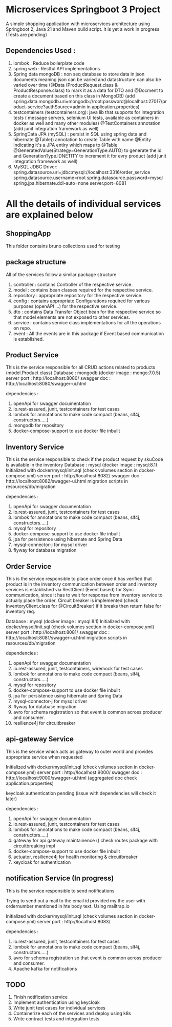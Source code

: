 # Microservices Springboot 3 Project 
A simple shopping application with microservices architecture using Springboot 2, Java 21 and Maven build script.
It is yet a work in progress (Tests are pending)

## Dependencies Used :
1. lombok : Reduce boilerplate code
2. spring web : Restful API implementations
3. Spring data mongoDB : non seq database to store data in json documents meaning json can be varied and datastructure can also be varied over time
(@Data (ProductRequest.class & ProductResponse.class) to mark it as a data for DTO and @Docment to create a document based on this class in MongoDB)
(add spring.data.mongodb.uri=mongodb://root:password@localhost:27017/product-service?authSource=admin in application.properties)
5. testcontainers (testcontainers.org): java lib that supports for integration tests ( message servers, selenium UI tests, available as containers in docker as well and many other modules)
 @TestContainers annotation
   (add junit integration framework as well)
6. SpringData JPA (mySQL) : persist in SQL using spring data and hibernate
 @Table() annotation to create Table with name
@Entity indicating it's a JPA entiry which maps to @Table
@GeneratedValue(Strategy=GenerationType.AUTO) to generate the id and GenerationType.IDNETITY to increment it for evry product
   (add junit integration framework as well)
8. MySQL JDBC Driver:
spring.datasource.url=jdbc:mysql://localhost:3316/order_service
spring.datasource.username=root
spring.datasource.password=mysql
spring.jpa.hibernate.ddl-auto=none
server.port=8081

# All the details of individual services are explained below
## ShoppingApp 
This folder contains bruno collections used for testing

## package structure
All of the services follow a similar package structure
1. controller : contains Controller of the respective service.
2. model : contains bean classes required for the respective service.
3. repository : appropriate repository for the respective service.
4. config : contains appropriate Configurations required for various purposes (openAPI ...) for the respective service.
5. dto : contains Data Transfer Object bean for the respective service so that model elements are not exposed to other services.
6. service : contains service class implementations for all the operations on repo.
7. event : All the events are in this package if Event based communication is established.

## Product Service
This is the service responsible for all CRUD actions related to products (model.Product class)
Database : mongodb (docker image : mongo:7.0.5)
server port : http://localhost:8080/
swagger doc : http://localhost:8080/swagger-ui.html

dependencies :
1. openApi for swagger documentation
2. io.rest-assured, junit, testcontainers for test cases
3. lombok for annotations to make code compact (beans, slf4j, constructors.....)
4. mongodb for repository
5. docker-compose-support to use docker file inbuilt

## Inventory Service
This is the service responsible to check if the product request by skuCode is available in the inventory 
Database : mysql (docker image : mysql:8.1)
Initialized with docker/mysql/init.sql (check volumes section in docker-compose.yml)
server port : http://localhost:8082/
swagger doc : http://localhost:8082/swagger-ui.html
migration scripts in resources/db/migration

dependencies :
1. openApi for swagger documentation
2. io.rest-assured, junit, testcontainers for test cases
3. lombok for annotations to make code compact (beans, slf4j, constructors.....)
4. mysql for repository
5. docker-compose-support to use docker file inbuilt
6. jpa for persistence using hibernate and Spring Data
7. mysql-connector-j for mysql driver
8. flyway for database migration

## Order Service
This is the service responsible to place order once it has verified that product is in the inventory
communication between order and inventory services is established via RestClient (Event based) for Sync communication,
since it has to wait for response from inventory service to actually place the order.
Circuit breaker is implemented (check InventoryClient.class for @CircuitBreaker) if it breaks then return false for inventory req.

Database : mysql (docker image : mysql:8.1)
Initialized with docker/mysql/init.sql (check volumes section in docker-compose.yml)
server port : http://localhost:8081/
swagger doc : http://localhost:8081/swagger-ui.html
migration scripts in resources/db/migration

dependencies :
1. openApi for swagger documentation
2. io.rest-assured, junit, testcontainers, wiremock for test cases
3. lombok for annotations to make code compact (beans, slf4j, constructors.....)
4. mysql for repository
5. docker-compose-support to use docker file inbuilt
6. jpa for persistence using hibernate and Spring Data
7. mysql-connector-j for mysql driver
8. flyway for database migration
9. avro for schema registration so that event is common across producer and consumer.
10. resilience4j for circuitbreaker

## api-gateway Service
This is the service which acts as gateway to outer world and provides appropriate service when requested

Initialized with docker/mysql/init.sql (check volumes section in docker-compose.yml)
server port : http://localhost:9000/
swagger doc : http://localhost:9000/swagger-ui.html (aggregated doc check application.properties)

keycloak authentication pending (issue with dependencies will check it later)

dependencies :
1. openApi for swagger documentation
2. io.rest-assured, junit, testcontainers for test cases
3. lombok for annotations to make code compact (beans, slf4j, constructors.....)
4. gateway for api gateway maintainence () check routes package with circuitbreaking impl
5. docker-compose-support to use docker file inbuilt
6. actuator, resilience4j for health monitoring & circuitbreaker
7. keycloak for authentication

## notification Service (In progress) 
This is the service responsible to send notifications

Trying to send out a mail to the email id provided my the user with ordernumber mentioned in hte body text.
Using mailtrap.io

Initialized with docker/mysql/init.sql (check volumes section in docker-compose.yml)
server port : http://localhost:8083/

dependencies :
1. io.rest-assured, junit, testcontainers for test cases
2. lombok for annotations to make code compact (beans, slf4j, constructors.....)
3. avro for schema registration so that event is common across producer and consumer.
4. Apache kafka for notifications


## TODO
1. Finish notification service
2. Implement authentication using keycloak
3. Write junit test cases for individual services
4. Containerize each of the services and deploy using k8s
5. Write contract tests and integration tests
